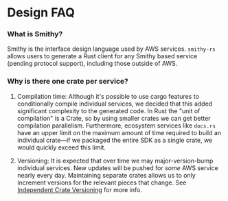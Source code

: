 # Design FAQ

### What is Smithy?

Smithy is the interface design language used by AWS services. `smithy-rs` allows users to generate a Rust client for any
Smithy based service (pending protocol support), including those outside of AWS.

### Why is there one crate per service?

1. Compilation time: Although it's possible to use cargo features to conditionally compile individual services, we
   decided that this added significant complexity to the generated code. In Rust the "unit of compilation" is a Crate,
   so by using smaller crates we can get better compilation parallelism. Furthermore, ecosystem services like `docs.rs`
   have an upper limit on the maximum amount of time required to build an individual crate—if we packaged the entire SDK
   as a single crate, we would quickly exceed this limit.

2. Versioning: It is expected that over time we may major-version-bump individual services. New updates will be pushed
   for _some_ AWS service nearly every day. Maintaining separate crates allows us to only increment versions for the
   relevant pieces that change. See [Independent Crate Versioning](./rfcs/rfc0012_independent_crate_versioning.md) for
   more info.
